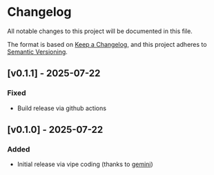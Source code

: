 # Changelog

All notable changes to this project will be documented in this file.

The format is based on [Keep a Changelog](https://keepachangelog.com/en/1.1.0/),
and this project adheres to [Semantic Versioning](https://semver.org/spec/v2.0.0.html).

## [v0.1.1] - 2025-07-22

### Fixed

- Build release via github actions

## [v0.1.0] - 2025-07-22

### Added

- Initial release via vipe coding (thanks to [gemini](https://gemini.google.com))